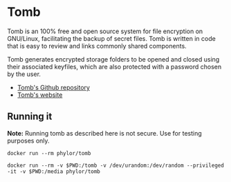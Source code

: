 # Tomb

Tomb is an 100% free and open source system for file encryption on GNU/Linux, facilitating the backup of secret files. Tomb is written in code that is easy to review and links commonly shared components.

Tomb generates encrypted storage folders to be opened and closed using their associated keyfiles, which are also protected with a password chosen by the user.

- [Tomb's Github repository](https://github.com/dyne/Tomb)
- [Tomb's website](https://www.dyne.org/software/tomb)

## Running it

**Note:** Running tomb as described here is not secure. Use for testing purposes only.

    docker run --rm phylor/tomb

    docker run --rm -v $PWD:/tomb -v /dev/urandom:/dev/random --privileged -it -v $PWD:/media phylor/tomb
